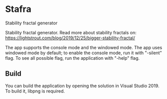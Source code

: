 # Stafra
Stability fractal generator

Stability fractal generator. Read more about stability fractals on: https://lightstrout.com/blog/2019/12/25/bigger-stability-fractal/

The app supports the console mode and the windowed mode. The app uses windowed mode by default; to enable the console mode, run it with "-silent" flag. To see all possible flag, run the application with "-help" flag.

## Build

You can build the application by opening the solution in Visual Studio 2019. To build it, libpng is required. 
